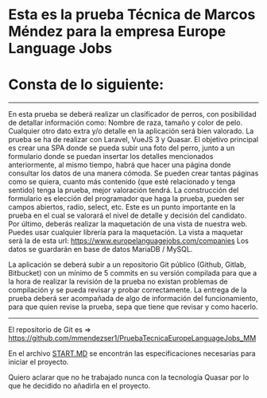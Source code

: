 # Esta es la prueba Técnica de Marcos Méndez para la empresa Europe Language Jobs

# Consta de lo siguiente:

---

En esta prueba se deberá realizar un clasificador de perros, con posibilidad de detallar información como:
Nombre de raza, tamaño y color de pelo. Cualquier otro dato extra y/o detalle en la aplicación será bien
valorado.
La prueba se ha de realizar con Laravel, VueJS 3 y Quasar. El objetivo principal es crear una SPA donde
se pueda subir una foto del perro, junto a un formulario donde se puedan insertar los detalles
mencionados anteriormente, al mismo tiempo, habrá que hacer una página donde consultar los
datos de una manera cómoda. Se pueden crear tantas páginas como se quiera, cuanto más
contenido (que esté relacionado y tenga sentido) tenga la prueba, mejor valoración tendrá.
La construcción del formulario es elección del programador que haga la prueba, pueden ser
campos abiertos, radio, select, etc. Este es un punto importante en la prueba en el cual se
valorará el nivel de detalle y decisión del candidato.
Por último, deberás realizar la maquetación de una vista de nuestra web. Puedes usar cualquier
librería para la maquetación.
La vista a maquetar será la de esta url: https://www.europelanguagejobs.com/companies
Los datos se guardarán en base de datos MariaDB / MySQL.

La aplicación se deberá subir a un repositorio Git público (Github, Gitlab, Bitbucket) con un
mínimo de 5 commits en su versión compilada para que a la hora de realizar la revisión de la
prueba no existan problemas de compilación y se pueda revisar y probar correctamente.
La entrega de la prueba deberá ser acompañada de algo de información del funcionamiento, para
que quien revise la prueba, sepa que tiene que revisar y como hacerlo.

---

El repositorio de Git es => https://github.com/mmendezser1/PruebaTecnicaEuropeLanguageJobs_MM

En el archivo [START.MD](START.md)
se encontrán las especificaciones necesarias para iniciar el proyecto.

Quiero aclarar que no he trabajado nunca con la tecnología Quasar por lo que he decidido no añadirla en el proyecto.
